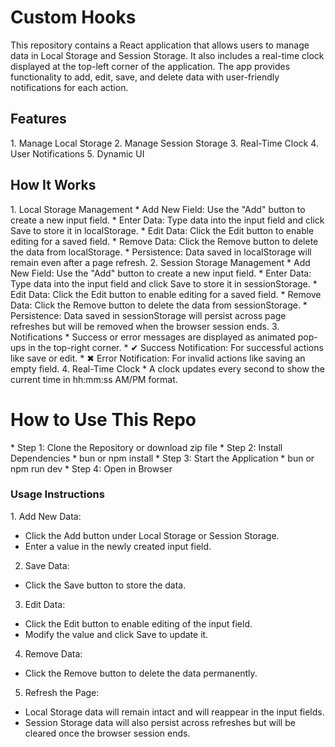 # Custom Hooks
This repository contains a React application that allows users to manage data in Local Storage and Session Storage. It also includes a real-time clock displayed at the top-left corner of the application. The app provides functionality to add, edit, save, and delete data with user-friendly notifications for each action.

<h2>Features</h2>
1. Manage Local Storage
2. Manage Session Storage
3. Real-Time Clock
4. User Notifications
5. Dynamic UI

<h2>How It Works</h2>
1. Local Storage Management
  * Add New Field: Use the "Add" button to create a new input field.
  * Enter Data: Type data into the input field and click Save to store it in localStorage.
  * Edit Data: Click the Edit button to enable editing for a saved field.
  * Remove Data: Click the Remove button to delete the data from localStorage.
  * Persistence: Data saved in localStorage will remain even after a page refresh.
2. Session Storage Management
  * Add New Field: Use the "Add" button to create a new input field.
  * Enter Data: Type data into the input field and click Save to store it in sessionStorage.
  * Edit Data: Click the Edit button to enable editing for a saved field.
  * Remove Data: Click the Remove button to delete the data from sessionStorage.
  * Persistence: Data saved in sessionStorage will persist across page refreshes but will be removed when the         browser session ends.
3. Notifications
  * Success or error messages are displayed as animated pop-ups in the top-right corner.
  * ✔ Success Notification: For successful actions like save or edit.
  * ✖ Error Notification: For invalid actions like saving an empty field.
4. Real-Time Clock
  * A clock updates every second to show the current time in hh:mm:ss AM/PM format.

<h1>How to Use This Repo</h1>
* Step 1: Clone the Repository or download zip file
* Step 2: Install Dependencies
  * bun or npm install
* Step 3: Start the Application
  * bun or npm run dev
* Step 4: Open in Browser

<h3>Usage Instructions</h3>
1. Add New Data:

  * Click the Add button under Local Storage or Session Storage.
   * Enter a value in the newly created input field.
2. Save Data:

  * Click the Save button to store the data.
3. Edit Data:
  * Click the Edit button to enable editing of the input field.
  * Modify the value and click Save to update it.
4. Remove Data:
  * Click the Remove button to delete the data permanently.
5. Refresh the Page:
  * Local Storage data will remain intact and will reappear in the input fields.
  * Session Storage data will also persist across refreshes but will be cleared once the browser session ends.
